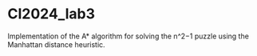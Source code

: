 # CI2024_lab3

Implementation of the A* algorithm for solving the n^2−1 puzzle using the Manhattan distance heuristic.

